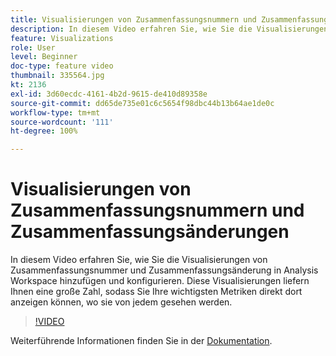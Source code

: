```yaml
---
title: Visualisierungen von Zusammenfassungsnummern und Zusammenfassungsänderungen
description: In diesem Video erfahren Sie, wie Sie die Visualisierungen von Zusammenfassungsnummer und Zusammenfassungsänderung in Analysis Workspace hinzufügen und konfigurieren. Diese Visualisierungen liefern Ihnen eine große Zahl, sodass Sie Ihre wichtigsten Metriken direkt dort anzeigen können, wo sie von jedem gesehen werden.
feature: Visualizations
role: User
level: Beginner
doc-type: feature video
thumbnail: 335564.jpg
kt: 2136
exl-id: 3d60ecdc-4161-4b2d-9615-de410d89358e
source-git-commit: dd65de735e01c6c5654f98dbc44b13b64ae1de0c
workflow-type: tm+mt
source-wordcount: '111'
ht-degree: 100%

---
```


# Visualisierungen von Zusammenfassungsnummern und Zusammenfassungsänderungen

In diesem Video erfahren Sie, wie Sie die Visualisierungen von Zusammenfassungsnummer und Zusammenfassungsänderung in Analysis Workspace hinzufügen und konfigurieren. Diese Visualisierungen liefern Ihnen eine große Zahl, sodass Sie Ihre wichtigsten Metriken direkt dort anzeigen können, wo sie von jedem gesehen werden.

>[!VIDEO](https://video.tv.adobe.com/v/335564/?quality=12&learn=on)

Weiterführende Informationen finden Sie in der [Dokumentation](https://experienceleague.adobe.com/docs/analytics/analyze/analysis-workspace/visualizations/summary-number-change.html?lang=de).
